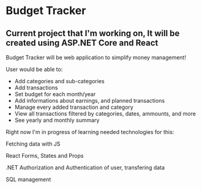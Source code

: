 <h1>Budget Tracker</h1>

<h2>Current project that I'm working on, It will be created using ASP.NET Core and React</h2>
Budget Tracker will be web application to simplify money management!

User would be able to:

- Add categories and sub-categories
- Add transactions
- Set budget for each month/year
- Add informations about earnings, and planned transactions
- Manage every added transaction and category
- View all transactions filtered by categories, dates, ammounts, and more
- See yearly and monthly summary

Right now I'm in progress of learning needed technologies for this:

Fetching data with JS

React Forms, States and Props

.NET Authorization and Authentication of user, transfering data

SQL management
